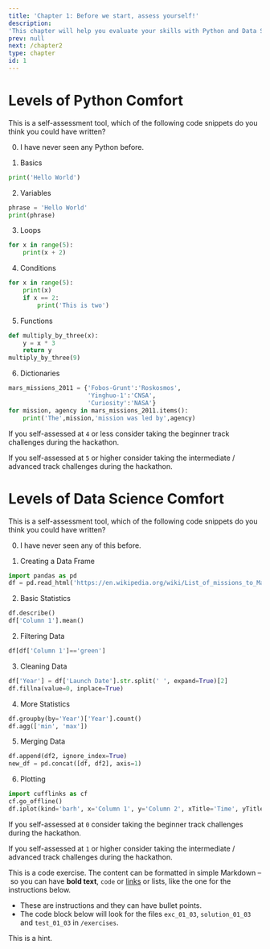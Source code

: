 ```yaml
---
title: 'Chapter 1: Before we start, assess yourself!'
description:
'This chapter will help you evaluate your skills with Python and Data Science before you take part in a Callysto hackathon.'
prev: null
next: /chapter2
type: chapter
id: 1
---
```


<exercise id="1" title="How's Your Python">

# Levels of Python Comfort

This is a self-assessment tool, which of the following code snippets do you think you could have written?

0. I have never seen any Python before.

1. Basics
```python
print('Hello World')
```

2. Variables
```python
phrase = 'Hello World'
print(phrase)
```

3. Loops
```python
for x in range(5):
    print(x + 2)
```

4. Conditions
```python
for x in range(5):
    print(x)
    if x == 2:
        print('This is two')
```

5. Functions
```python
def multiply_by_three(x):
    y = x * 3
    return y
multiply_by_three(9)
```

6. Dictionaries
```python
mars_missions_2011 = {'Fobos-Grunt':'Roskosmos', 
                      'Yinghuo-1':'CNSA', 
                      'Curiosity':'NASA'}
for mission, agency in mars_missions_2011.items():
    print('The',mission,'mission was led by',agency)
```

If you self-assessed at `4` or less consider taking the beginner track challenges during the hackathon.

If you self-assessed at  `5` or higher consider taking the intermediate / advanced track challenges during the hackathon.

</exercise>

<exercise id="2" title="How's Your Data Science">

# Levels of Data Science Comfort

This is a self-assessment tool, which of the following code snippets do you think you could have written?

0. I have never seen any of this before.

1. Creating a Data Frame
```python
import pandas as pd
df = pd.read_html('https://en.wikipedia.org/wiki/List_of_missions_to_Mars')[0]
```

2. Basic Statistics
```python
df.describe()
df['Column 1'].mean()
```

2. Filtering Data
```python
df[df['Column 1']=='green']
```

3. Cleaning Data
```python
df['Year'] = df['Launch Date'].str.split(' ', expand=True)[2]
df.fillna(value=0, inplace=True)
```

4. More Statistics
```python
df.groupby(by='Year')['Year'].count()
df.agg(['min', 'max'])
```

5. Merging Data
```python
df.append(df2, ignore_index=True)
new_df = pd.concat([df, df2], axis=1)
```

6. Plotting
```python
import cufflinks as cf
cf.go_offline()
df.iplot(kind='barh', x='Column 1', y='Column 2', xTitle='Time', yTitle='Frequency', title='Frequency over Time')
```

If you self-assessed at `0` consider taking the beginner track challenges during the hackathon.

If you self-assessed at  `1` or higher consider taking the intermediate / advanced track challenges during the hackathon.


</exercise>

<exercise id="3" title="First steps">

This is a code exercise. The content can be formatted in simple Markdown – so
you can have **bold text**, `code` or [links](https://spacy.io) or lists, like
the one for the instructions below.

- These are instructions and they can have bullet points.
- The code block below will look for the files `exc_01_03`, `solution_01_03` and
  `test_01_03` in `/exercises`.

<codeblock id="01_03">

This is a hint.

</codeblock>

</exercise>
